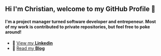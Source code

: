 ## Hi I'm Christian, welcome to my GitHub Profile 👋

#### I'm a project manager turned software developer and entrepeneur. Most of my work is contributed to private repositories, but feel free to poke around!

- 💼   [  View my **Linkedin**](https://www.linkedin.com/in/christiansendler/)
- 📓   [  Read my **Blog**](https://sendler.medium.com/)
